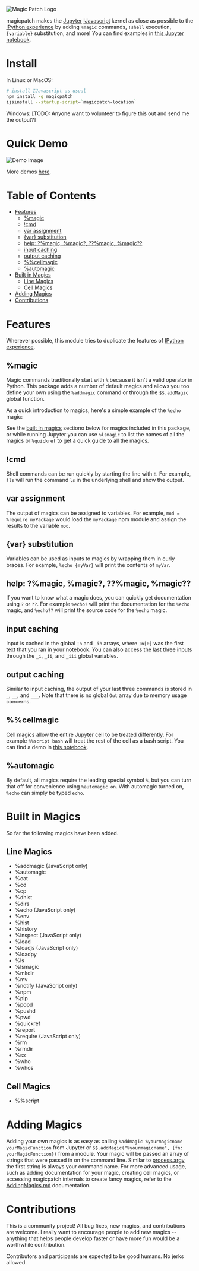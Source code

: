 ![Magic Patch Logo](./logo/magicpatch_logo@0.25x.png)

magicpatch makes the [Jupyter](https://jupyter.org/) [IJavascript](http://n-riesco.github.io/ijavascript) kernel as close as possible to the [IPython experience](https://ipython.readthedocs.io/en/stable/interactive/reference.html#interactive-use) by adding `%magic` commands, `!shell` execution, `{variable}` substitution, and more! You can find examples in [this Jupyter notebook](https://github.com/apowers313/magicpatch/blob/master/examples/magicdemo.ipynb).

# Install
In Linux or MacOS:
``` sh
# install IJavascript as usual
npm install -g magicpatch
ijsinstall --startup-script=`magicpatch-location`
```

Windows:
[TODO: Anyone want to volunteer to figure this out and send me the output?]

# Quick Demo
![Demo Image](./examples/quickDemo.png)

More demos [here](https://github.com/apowers313/magicpatch/blob/master/examples/magicdemo.ipynb).

# Table of Contents
<!-- START doctoc generated TOC please keep comment here to allow auto update -->
<!-- DON'T EDIT THIS SECTION, INSTEAD RE-RUN doctoc TO UPDATE -->

- [Features](#features)
  - [%magic](#%25magic)
  - [!cmd](#cmd)
  - [var assignment](#var-assignment)
  - [{var} substitution](#var-substitution)
  - [help: ?%magic, %magic?, ??%magic, %magic??](#help-%25magic-%25magic-%25magic-%25magic)
  - [input caching](#input-caching)
  - [output caching](#output-caching)
  - [%%cellmagic](#%25llmagic)
  - [%automagic](#%25automagic)
- [Built in Magics](#built-in-magics)
  - [Line Magics](#line-magics)
  - [Cell Magics](#cell-magics)
- [Adding Magics](#adding-magics)
- [Contributions](#contributions)

<!-- END doctoc generated TOC please keep comment here to allow auto update -->

# Features
Wherever possible, this module tries to duplicate the features of [IPython experience](https://ipython.readthedocs.io/en/stable/interactive/reference.html#interactive-use).

## %magic
Magic commands traditionally start with `%` because it isn't a valid operator in Python. This package adds a number of default magics and allows you too define your own using the `%addmagic` command or through the `$$.addMagic` global function.

As a quick introduction to magics, here's a simple example of the `%echo` magic:

See the [built in magics](#built-in-magics) sectiono below for magics included in this package, or while running Jupyter you can use `%lsmagic` to list the names of all the magics or `%quickref` to get a quick  guide to all the magics.

## !cmd
Shell commands can be run quickly by starting the line with `!`. For example, `!ls` will run the command `ls` in the underlying shell and show the output.

## var assignment
The output of magics can be assigned to variables. For example, `mod = %require myPackage` would load the `myPackage` npm module and assign the results to the variable `mod`.

## {var} substitution
Variables can be used as inputs to magics by wrapping them in curly braces. For example, `%echo {myVar}` will print the contents of `myVar`.

## help: ?%magic, %magic?, ??%magic, %magic??
If you want to know what a magic does, you can quickly get documentation using `?` or `??`. For example `%echo?` will print the documentation for the `%echo` magic, and `%echo??` will print the source code for the `%echo` magic.

## input caching
Input is cached in the global `In` and `_ih` arrays, where `In[0]` was the first text that you ran in your notebook. You can also access the last three inputs through the `_i`, `_ii`, and `_iii` global variables.

## output caching
Similar to input caching, the output of your last three commands is stored in `_`, `__`, and `___`. Note that there is no global `Out` array due to memory usage concerns.

## %%cellmagic
Cell magics allow the entire Jupyter cell to be treated differently. For example `%%script bash` will treat the rest of the cell as a bash script. You can find a demo in [this notebook](https://github.com/apowers313/magicpatch/blob/master/examples/magicdemo.ipynb).

## %automagic
By default, all magics require the leading special symbol `%`, but you can turn that off for convenience using `%automagic on`. With automagic turned on, `%echo` can simply be typed `echo`.

# Built in Magics
So far the following magics have been added.

## Line Magics
* %addmagic (JavaScript only)
* %automagic
* %cat
* %cd
* %cp
* %dhist
* %dirs
* %echo (JavaScript only)
* %env
* %hist
* %history
* %inspect (JavaScript only)
* %load
* %loadjs (JavaScript only)
* %loadpy
* %ls
* %lsmagic
* %mkdir
* %mv
* %notify (JavaScript only)
* %npm
* %pip
* %popd
* %pushd
* %pwd
* %quickref
* %report
* %require (JavaScript only)
* %rm
* %rmdir
* %sx
* %who
* %whos

## Cell Magics
* %%script

# Adding Magics
Adding your own magics is as easy as calling `%addmagic %yourmagicname yourMagicFunction` from Jupyter or `$$.addMagic("%yourmagicname", {fn: yourMagicFunction})` from a module. Your magic will be passed an array of strings that were passed in on the command line. Similar to [process.argv](https://nodejs.org/docs/latest/api/process.html#process_process_argv) the first string is always your command name. For more advanced usage, such as adding documentation for your magic, creating cell magics, or accessing magicpatch internals to create fancy magics, refer to the [AddingMagics.md](./AddingMagics.md) documentation.

# Contributions
This is a community project! All bug fixes, new magics, and contributions are welcome. I really want to encourage people to add new magics -- anything that helps people develop faster or have more fun would be a worthwhile contribution.

Contributors and participants are expected to be good humans. No jerks allowed.
